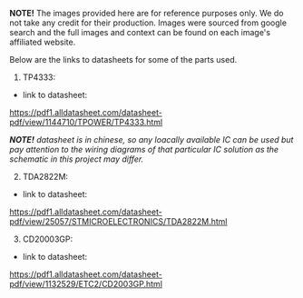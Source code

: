 **NOTE!** The images provided here are for reference purposes only. We do not take any credit for their production. Images were sourced from google search and the full images and context can be found on each image's affiliated website.

Below are the links to datasheets for some of the parts used.

1. TP4333:

* link to datasheet:

 https://pdf1.alldatasheet.com/datasheet-pdf/view/1144710/TPOWER/TP4333.html 

***NOTE!** datasheet is in chinese, so any loacally available IC can be used but pay attention to the wiring diagrams of that particular IC solution as the schematic in this project may differ.*

2. TDA2822M:

* link to datasheet:

 https://pdf1.alldatasheet.com/datasheet-pdf/view/25057/STMICROELECTRONICS/TDA2822M.html

3. CD20003GP:

* link to datasheet:

 https://pdf1.alldatasheet.com/datasheet-pdf/view/1132529/ETC2/CD2003GP.html
